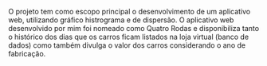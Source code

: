 O projeto tem como escopo principal o desenvolvimento de um aplicativo web, utilizando gráfico histrograma e de dispersão.
O aplicativo web desenvolvido por mim foi nomeado como Quatro Rodas e disponibiliza tanto o histórico dos dias que os carros ficam listados na loja virtual (banco de dados) como também divulga o valor dos carros considerando o ano de fabricação.
